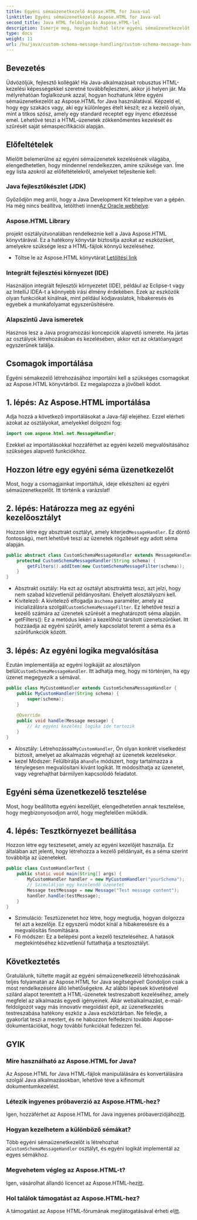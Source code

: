 ```yaml
---
title: Egyéni sémaüzenetkezelő Aspose.HTML for Java-val
linktitle: Egyéni sémaüzenetkezelő Aspose.HTML for Java-val
second_title: Java HTML feldolgozás Aspose.HTML-lel
description: Ismerje meg, hogyan hozhat létre egyéni sémaüzenetkezelőt az Aspose.HTML for Java használatával. Ez az oktatóanyag lépésről lépésre végigvezeti a folyamaton.
type: docs
weight: 11
url: /hu/java/custom-schema-message-handling/custom-schema-message-handler/
---
```

## Bevezetés
Üdvözöljük, fejlesztő kollégák! Ha Java-alkalmazásait robusztus HTML-kezelési képességekkel szeretné továbbfejleszteni, akkor jó helyen jár. Ma mélyrehatóan foglalkozunk azzal, hogyan hozhatunk létre egyéni sémaüzenetkezelőt az Aspose.HTML for Java használatával. Képzeld el, hogy egy szakács vagy, aki egy különleges ételt készít; ez a kezelő olyan, mint a titkos szósz, amely egy standard receptet egy ínyenc étkezéssé emel. Lehetővé teszi a HTML-üzenetek zökkenőmentes kezelését és szűrését saját sémaspecifikációi alapján.
## Előfeltételek
Mielőtt belemerülne az egyéni sémaüzenetek kezelésének világába, elengedhetetlen, hogy mindennel rendelkezzen, amire szüksége van. Íme egy lista azokról az előfeltételekről, amelyeket teljesítenie kell:
### Java fejlesztőkészlet (JDK)
 Győződjön meg arról, hogy a Java Development Kit telepítve van a gépén. Ha még nincs beállítva, letöltheti innen[Az Oracle webhelye](https://www.oracle.com/java/technologies/javase-jdk11-downloads.html).
### Aspose.HTML Library
projekt osztályútvonalában rendelkeznie kell a Java Aspose.HTML könyvtárával. Ez a hatékony könyvtár biztosítja azokat az eszközöket, amelyekre szüksége lesz a HTML-fájlok könnyű kezeléséhez.
-  Töltse le az Aspose.HTML könyvtárat:[Letöltési link](https://releases.aspose.com/html/java/)
### Integrált fejlesztési környezet (IDE)
Használjon integrált fejlesztői környezetet (IDE), például az Eclipse-t vagy az IntelliJ IDEA-t a könnyebb írási élmény érdekében. Ezek az eszközök olyan funkciókat kínálnak, mint például kódjavaslatok, hibakeresés és egyebek a munkafolyamat egyszerűsítésére.
### Alapszintű Java ismeretek
Hasznos lesz a Java programozási koncepciók alapvető ismerete. Ha jártas az osztályok létrehozásában és kezelésében, akkor ezt az oktatóanyagot egyszerűnek találja.
## Csomagok importálása
Egyéni sémakezelő létrehozásához importálni kell a szükséges csomagokat az Aspose.HTML könyvtárból. Ez megalapozza a jövőbeli kódot.
## 1. lépés: Az Aspose.HTML importálása
Adja hozzá a következő importálásokat a Java-fájl elejéhez. Ezzel elérheti azokat az osztályokat, amelyekkel dolgozni fog:
```java
import com.aspose.html.net.MessageHandler;
```
Ezekkel az importálásokkal hozzáférhet az egyéni kezelő megvalósításához szükséges alapvető funkciókhoz.
## Hozzon létre egy egyéni séma üzenetkezelőt
Most, hogy a csomagjainkat importáltuk, ideje elkészíteni az egyéni sémaüzenetkezelőt. Itt történik a varázslat!
## 2. lépés: Határozza meg az egyéni kezelőosztályt
 Hozzon létre egy absztrakt osztályt, amely kiterjed`MessageHandler`. Ez döntő fontosságú, mert lehetővé teszi az üzenetek rögzítését egy adott séma alapján.
```java
public abstract class CustomSchemaMessageHandler extends MessageHandler {
    protected CustomSchemaMessageHandler(String schema) {
        getFilters().addItem(new CustomSchemaMessageFilter(schema));
    }
}
```

- Absztrakt osztály: Ha ezt az osztályt absztrakttá teszi, azt jelzi, hogy nem szabad közvetlenül példányosítani. Ehelyett alosztályozni kell.
-  Kivitelező: A kivitelező elfogadja a`schema` paraméter, amely az inicializálásra szolgál`CustomSchemaMessageFilter`. Ez lehetővé teszi a kezelő számára az üzenetek szűrését a meghatározott séma alapján.
- getFilters(): Ez a metódus lekéri a kezelőhöz társított üzenetszűrőket. Itt hozzáadja az egyéni szűrőt, amely kapcsolatot teremt a séma és a szűrőfunkciók között.
## 3. lépés: Az egyéni logika megvalósítása
 Ezután implementálja az egyéni logikáját az alosztályon belül`CustomSchemaMessageHandler`. Itt adhatja meg, hogy mi történjen, ha egy üzenet megegyezik a sémával. 
```java
public class MyCustomHandler extends CustomSchemaMessageHandler {
    public MyCustomHandler(String schema) {
        super(schema);
    }
    
    @Override
    public void handle(Message message) {
        // Az egyéni kezelési logika ide tartozik
    }
}
```

-  Alosztály: Létrehozással`MyCustomHandler`, Ön olyan konkrét viselkedést biztosít, amelyet az alkalmazás végrehajt az üzenetek kezelésekor.
-  kezel Módszer: Felülbírálja a`handle` módszert, hogy tartalmazza a ténylegesen megvalósítani kívánt logikát. Itt módosíthatja az üzenetet, vagy végrehajthat bármilyen kapcsolódó feladatot.
## Egyéni séma üzenetkezelő tesztelése
Most, hogy beállította egyéni kezelőjét, elengedhetetlen annak tesztelése, hogy megbizonyosodjon arról, hogy megfelelően működik.
## 4. lépés: Tesztkörnyezet beállítása
Hozzon létre egy tesztesetet, amely az egyéni kezelőjét használja. Ez általában azt jelenti, hogy létrehozza a kezelő példányait, és a séma szerint továbbítja az üzeneteket.
```java
public class CustomHandlerTest {
    public static void main(String[] args) {
        MyCustomHandler handler = new MyCustomHandler("yourSchema");
        // Szimuláljon egy kezelendő üzenetet
        Message testMessage = new Message("Test message content");
        handler.handle(testMessage);
    }
}
```

- Szimuláció: Tesztüzenetet hoz létre, hogy megtudja, hogyan dolgozza fel azt a kezelője. Ez egyszerű módot kínál a hibakeresésre és a megvalósítás finomítására.
- Fő módszer: Ez a belépési pont a kezelő teszteléséhez. A hatások megtekintéséhez közvetlenül futtathatja a tesztosztályt.

## Következtetés
Gratulálunk, túltette magát az egyéni sémaüzenetkezelő létrehozásának teljes folyamatán az Aspose.HTML for Java segítségével! Gondoljon csak a most rendelkezésére álló lehetőségekre. Az alábbi lépések követésével szilárd alapot teremtett a HTML-üzenetek testreszabott kezeléséhez, amely megfelel az alkalmazás egyedi igényeinek.
Akár webalkalmazást, e-mail-feldolgozót vagy más innovatív megoldást épít, az üzenetkezelés testreszabása hatékony eszköz a Java eszköztárban. Ne feledje, a gyakorlat teszi a mestert, és ne habozzon felfedezni további Aspose-dokumentációkat, hogy további funkciókat fedezzen fel.
## GYIK
### Mire használható az Aspose.HTML for Java?
Az Aspose.HTML for Java HTML-fájlok manipulálására és konvertálására szolgál Java alkalmazásokban, lehetővé téve a kifinomult dokumentumkezelést.
### Létezik ingyenes próbaverzió az Aspose.HTML-hez?
 Igen, hozzáférhet az Aspose.HTML for Java ingyenes próbaverziójához[itt](https://releases.aspose.com/).
### Hogyan kezelhetem a különböző sémákat?
 Több egyéni sémaüzenetkezelőt is létrehozhat a`CustomSchemaMessageHandler` osztályt, és egyéni logikát implementál az egyes sémákhoz.
### Megvehetem végleg az Aspose.HTML-t?
 Igen, vásárolhat állandó licencet az Aspose.HTML-hez[itt](https://purchase.aspose.com/buy).
### Hol találok támogatást az Aspose.HTML-hez?
 A támogatást az Aspose HTML-fórumának meglátogatásával érheti el[itt](https://forum.aspose.com/c/html/29).